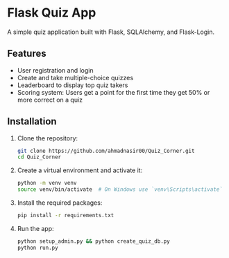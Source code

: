 # Flask Quiz App

A simple quiz application built with Flask, SQLAlchemy, and Flask-Login.

## Features

- User registration and login
- Create and take multiple-choice quizzes
- Leaderboard to display top quiz takers
- Scoring system: Users get a point for the first time they get 50% or more correct on a quiz

## Installation

1. Clone the repository:
   ```sh
   git clone https://github.com/ahmadnasir00/Quiz_Corner.git
   cd Quiz_Corner
2. Create a virtual environment and activate it:
   ```sh
   python -m venv venv
   source venv/bin/activate  # On Windows use `venv\Scripts\activate`
3. Install the required packages:
    ```sh
    pip install -r requirements.txt
4. Run the app:
    ```sh
    python setup_admin.py && python create_quiz_db.py
    python run.py
